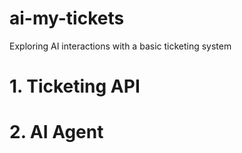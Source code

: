 # ai-my-tickets
Exploring AI interactions with a basic ticketing system

# 1. Ticketing API 

# 2. AI Agent
